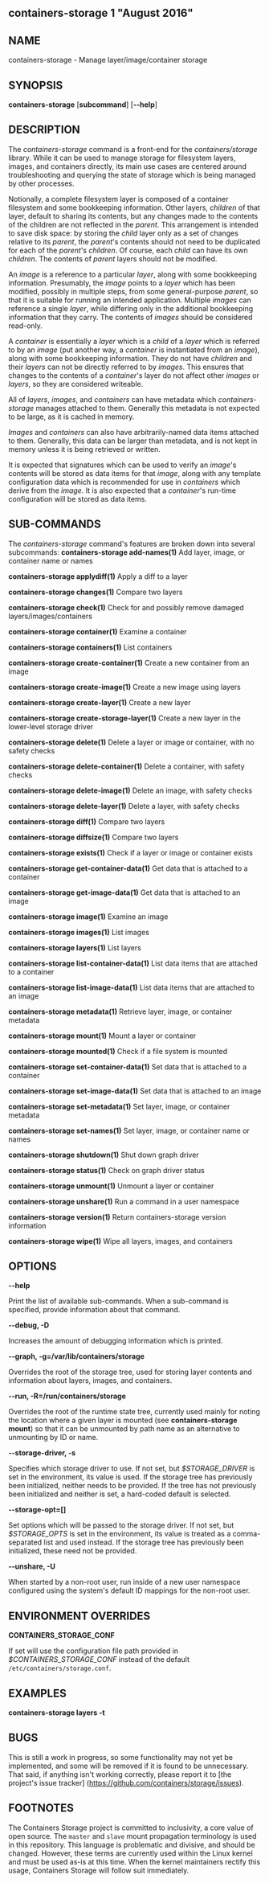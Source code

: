 ## containers-storage 1 "August 2016"

## NAME
containers-storage - Manage layer/image/container storage

## SYNOPSIS
**containers-storage** [**subcommand**] [**--help**]

## DESCRIPTION
The *containers-storage* command is a front-end for the *containers/storage* library.
While it can be used to manage storage for filesystem layers, images, and
containers directly, its main use cases are centered around troubleshooting and
querying the state of storage which is being managed by other processes.

Notionally, a complete filesystem layer is composed of a container filesystem
and some bookkeeping information.  Other layers, *children* of that layer,
default to sharing its contents, but any changes made to the contents of the
children are not reflected in the *parent*.  This arrangement is intended to
save disk space: by storing the *child* layer only as a set of changes relative
to its *parent*, the *parent*'s contents should not need to be duplicated for
each of the *parent*'s *children*.  Of course, each *child* can have its own
*children*.  The contents of *parent* layers should not be modified.

An *image* is a reference to a particular *layer*, along with some bookkeeping
information.  Presumably, the *image* points to a *layer* which has been
modified, possibly in multiple steps, from some general-purpose *parent*, so
that it is suitable for running an intended application.  Multiple *images* can
reference a single *layer*, while differing only in the additional bookkeeping
information that they carry.  The contents of *images* should be considered
read-only.

A *container* is essentially a *layer* which is a *child* of a *layer* which is
referred to by an *image* (put another way, a *container* is instantiated from
an *image*), along with some bookkeeping information.  They do not have
*children* and their *layers* can not be directly referred to by *images*.
This ensures that changes to the contents of a *container*'s layer do not
affect other *images* or *layers*, so they are considered writeable.

All of *layers*, *images*, and *containers* can have metadata which
*containers-storage* manages attached to them.  Generally this metadata is not
expected to be large, as it is cached in memory.

*Images* and *containers* can also have arbitrarily-named data items attached
to them.  Generally, this data can be larger than metadata, and is not kept in
memory unless it is being retrieved or written.

It is expected that signatures which can be used to verify an *image*'s
contents will be stored as data items for that *image*, along with any template
configuration data which is recommended for use in *containers* which derive
from the *image*.  It is also expected that a *container*'s run-time
configuration will be stored as data items.

## SUB-COMMANDS
The *containers-storage* command's features are broken down into several subcommands:
 **containers-storage add-names(1)**           Add layer, image, or container name or names

 **containers-storage applydiff(1)**           Apply a diff to a layer

 **containers-storage changes(1)**             Compare two layers

 **containers-storage check(1)**               Check for and possibly remove damaged layers/images/containers

 **containers-storage container(1)**           Examine a container

 **containers-storage containers(1)**          List containers

 **containers-storage create-container(1)**    Create a new container from an image

 **containers-storage create-image(1)**        Create a new image using layers

 **containers-storage create-layer(1)**        Create a new layer

 **containers-storage create-storage-layer(1)** Create a new layer in the lower-level storage driver

 **containers-storage delete(1)**              Delete a layer or image or container, with no safety checks

 **containers-storage delete-container(1)**    Delete a container, with safety checks

 **containers-storage delete-image(1)**        Delete an image, with safety checks

 **containers-storage delete-layer(1)**        Delete a layer, with safety checks

 **containers-storage diff(1)**                Compare two layers

 **containers-storage diffsize(1)**            Compare two layers

 **containers-storage exists(1)**              Check if a layer or image or container exists

 **containers-storage get-container-data(1)**  Get data that is attached to a container

 **containers-storage get-image-data(1)**      Get data that is attached to an image

 **containers-storage image(1)**               Examine an image

 **containers-storage images(1)**              List images

 **containers-storage layers(1)**              List layers

 **containers-storage list-container-data(1)** List data items that are attached to a container

 **containers-storage list-image-data(1)**     List data items that are attached to an image

 **containers-storage metadata(1)**            Retrieve layer, image, or container metadata

 **containers-storage mount(1)**               Mount a layer or container

 **containers-storage mounted(1)**             Check if a file system is mounted

 **containers-storage set-container-data(1)**  Set data that is attached to a container

 **containers-storage set-image-data(1)**      Set data that is attached to an image

 **containers-storage set-metadata(1)**        Set layer, image, or container metadata

 **containers-storage set-names(1)**           Set layer, image, or container name or names

 **containers-storage shutdown(1)**            Shut down graph driver

 **containers-storage status(1)**              Check on graph driver status

 **containers-storage unmount(1)**             Unmount a layer or container

 **containers-storage unshare(1)**             Run a command in a user namespace

 **containers-storage version(1)**             Return containers-storage version information

 **containers-storage wipe(1)**                Wipe all layers, images, and containers

## OPTIONS
**--help**

Print the list of available sub-commands.  When a sub-command is specified,
provide information about that command.

**--debug, -D**

Increases the amount of debugging information which is printed.

**--graph, -g=/var/lib/containers/storage**

Overrides the root of the storage tree, used for storing layer contents and
information about layers, images, and containers.

**--run, -R=/run/containers/storage**

Overrides the root of the runtime state tree, currently used mainly for noting
the location where a given layer is mounted (see **containers-storage mount**) so that
it can be unmounted by path name as an alternative to unmounting by ID or name.

**--storage-driver, -s**

Specifies which storage driver to use.  If not set, but *$STORAGE_DRIVER* is
set in the environment, its value is used.  If the storage tree has previously
been initialized, neither needs to be provided.  If the tree has not previously
been initialized and neither is set, a hard-coded default is selected.

**--storage-opt=[]**

Set options which will be passed to the storage driver.  If not set, but
*$STORAGE_OPTS* is set in the environment, its value is treated as a
comma-separated list and used instead.  If the storage tree has previously been
initialized, these need not be provided.

**--unshare, -U**

When started by a non-root user, run inside of a new user namespace configured
using the system's default ID mappings for the non-root user.

## ENVIRONMENT OVERRIDES
**CONTAINERS_STORAGE_CONF** 

If set will use the configuration file path provided in *$CONTAINERS_STORAGE_CONF* instead of the default `/etc/containers/storage.conf`.
## EXAMPLES
**containers-storage layers -t**

## BUGS
This is still a work in progress, so some functionality may not yet be
implemented, and some will be removed if it is found to be unnecessary.  That
said, if anything isn't working correctly, please report it to [the project's
issue tracker] (https://github.com/containers/storage/issues).

## FOOTNOTES
The Containers Storage project is committed to inclusivity, a core value of open source.
The `master` and `slave` mount propagation terminology is used in this repository.
This language is problematic and divisive, and should be changed.
However, these terms are currently used within the Linux kernel and must be used as-is at this time.
When the kernel maintainers rectify this usage, Containers Storage will follow suit immediately.
